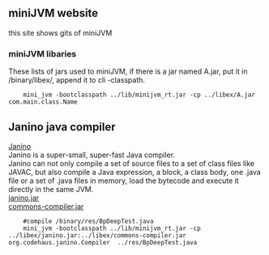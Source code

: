 ## miniJVM website

this site shows gits of miniJVM


### miniJVM libaries 

These lists of jars used to miniJVM, if there is a jar named A.jar, put it in /binary/libex/, append it to cli -classpath.
```
    mini_jvm -bootclasspath ../lib/minijvm_rt.jar -cp ../libex/A.jar  com.main.class.Name
```
## Janino java compiler
   [Janino](http://janino-compiler.github.io/janino/)       
Janino is a super-small, super-fast Java compiler.   
Janino can not only compile a set of source files to a set of class files like JAVAC, but also compile a Java expression, a block, a class body, one .java file or a set of .java files in memory, load the bytecode and execute it directly in the same JVM.   
[janino.jar](https://github.com/digitalgust/digitalgust.github.io/blob/main/lib/janino.jar?raw=true)    
[commons-compiler.jar](https://github.com/digitalgust/digitalgust.github.io/blob/main/lib/commons-compiler.jar?raw=true)    
```
    #compile /binary/res/BpDeepTest.java
    mini_jvm -bootclasspath ../lib/minijvm_rt.jar -cp ../libex/janino.jar:../libex/commons-compiler.jar   org.codehaus.janino.Compiler  ../res/BpDeepTest.java
```



